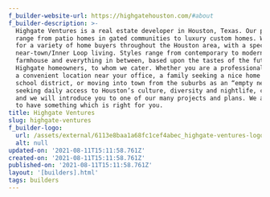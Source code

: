 ```yaml
---
f_builder-website-url: https://highgatehouston.com/#about
f_builder-description: >-
  Highgate Ventures is a real estate developer in Houston, Texas. Our projects
  range from patio homes in gated communities to luxury custom homes. We build
  for a variety of home buyers throughout the Houston area, with a specialty in
  near-town/Inner Loop living. Styles range from contemporary to modern
  farmhouse and everything in between, based upon the tastes of the future
  Highgate homeowners, to whom we cater. Whether you are a professional needing
  a convenient location near your office, a family seeking a nice home in a good
  school district, or moving into town from the suburbs as an “empty nester”
  seeking daily access to Houston’s culture, diversity and nightlife, contact us
  and we will introduce you to one of our many projects and plans. We are sure
  to have something which is right for you.
title: Highgate Ventures
slug: highgate-ventures
f_builder-logo:
  url: /assets/external/6113e8baa1a68fc1cef4abec_highgate-ventures-logo-final.png
  alt: null
updated-on: '2021-08-11T15:11:58.761Z'
created-on: '2021-08-11T15:11:58.761Z'
published-on: '2021-08-11T15:11:58.761Z'
layout: '[builders].html'
tags: builders
---
```



